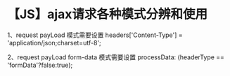 # 【JS】ajax请求各种模式分辨和使用

1、request payLoad 模式需要设置 headers\['Content-Type'\] = 'application/json;charset=utf-8';

2、request payLoad form-data 模式需要设置 processData: \(headerType == 'formData'?false:true\);
